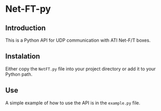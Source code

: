# Net-FT-py

## Introduction

This is a Python API for UDP communication with ATI Net-F/T boxes.

## Instalation

Either copy the `NetFT.py` file into your project directory or add it to your Python path.

## Use

A simple example of how to use the API is in the `example.py` file.
